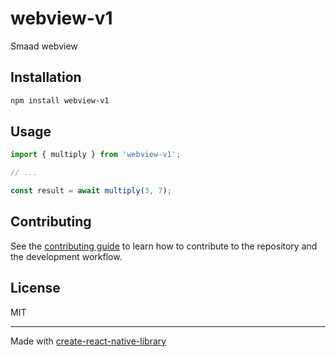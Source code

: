 # webview-v1

Smaad webview

## Installation

```sh
npm install webview-v1
```

## Usage

```js
import { multiply } from 'webview-v1';

// ...

const result = await multiply(3, 7);
```

## Contributing

See the [contributing guide](CONTRIBUTING.md) to learn how to contribute to the repository and the development workflow.

## License

MIT

---

Made with [create-react-native-library](https://github.com/callstack/react-native-builder-bob)
